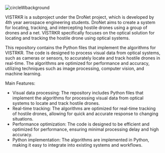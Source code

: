 ![circleWbackground](https://user-images.githubusercontent.com/64026118/232827179-4b359770-7afc-4998-afb8-028b5a327bfe.png)

VISTRKR is a subproject under the DroNet project, which is developed by 4th year aerospace engineering students. DroNet aims to create a system for locating, tracking, and intercepting hostile drones using a group of drones and a net. VISTRKR specifically focuses on the optical solution for locating and tracking the hostile drone using optical systems.

This repository contains the Python files that implement the algorithms for VISTRKR. The code is designed to process visual data from optical systems, such as cameras or sensors, to accurately locate and track hostile drones in real-time. The algorithms are optimized for performance and accuracy, utilizing techniques such as image processing, computer vision, and machine learning.

Main Features:

* Visual data processing: The repository includes Python files that implement the algorithms for processing visual data from optical systems to locate and track hostile drones.
* Real-time tracking: The algorithms are optimized for real-time tracking of hostile drones, allowing for quick and accurate response to changing situations.
* Performance optimization: The code is designed to be efficient and optimized for performance, ensuring minimal processing delay and high accuracy.
* Python implementation: The algorithms are implemented in Python, making it easy to integrate into existing systems and workflows.

